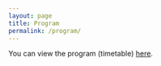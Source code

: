 ```yaml
---
layout: page
title: Program
permalink: /program/
---
```


You can view the program (timetable) [here](https://docs.google.com/spreadsheets/d/1zeoCE7N_nkQn93sZk_E7Atpr3i_Nx_VHJUwmbOyDnOU/pubhtml?gid=0&single=true).

